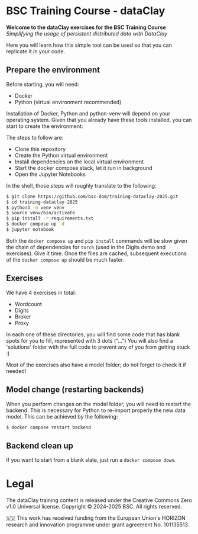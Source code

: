 # BSC Training Course - dataClay

**Welcome to the dataClay exercises for the BSC Training Course**
_Simplifying the usage of persistent distributed data with DataClay_

Here you will learn how this simple tool can be used so that you can replicate it in your code.

## Prepare the environment

Before starting, you will need:
- Docker
- Python (virtual environment recommended)

Installation of Docker, Python and python-venv will depend on your operating system. Given that
you already have these tools installed, you can start to create the environment:

The steps to follow are:
- Clone this repository
- Create the Python virtual environment
- Install dependencies on the local virtual environment
- Start the docker compose stack, let it run in background
- Open the Jupyter Notebooks

In the shell, those steps will roughly translate to the following:

```bash
$ git clone https://github.com/bsc-dom/training-dataclay-2025.git
$ cd training-dataclay-2025
$ python3 -m venv venv
$ source venv/bin/activate
$ pip install -r requirements.txt
$ docker compose up -d
$ jupyter notebook
```

Both the `docker compose up` and `pip install` commands will be slow given the chain of dependencies
for `torch` (used in the Digits demo and exercises). Give it time. Once the files are cached,
subsequent executions of the `docker compose up` should be much faster.

## Exercises

We have 4 exercises in total:
- Wordcount
- Digits
- Broker
- Proxy

In each one of these directories, you will find some code that has blank spots for you to fill, represented with 3 dots ("...")
You will also find a 'solutions' folder with the full code to prevent any of you from getting stuck :)

Most of the exercises also have a model folder; do not forget to check it if needed!

## Model change (restarting backends)

When you perform changes on the model folder, you will need to restart the backend. This is necessary
for Python to re-import properly the new data model. This can be achieved by the following:

```bash
$ docker compose restart backend
```

## Backend clean up

If you want to start from a blank slate, just run a `docker compose down`.

# Legal

The dataClay training content is released under the Creative Commons Zero v1.0 Universal license.
Copyright © 2024-2025 BSC. All rights reserved.

🇪🇺 This work has received funding from the European Union's HORIZON research and innovation programme under grant agreement No. 101135513.
